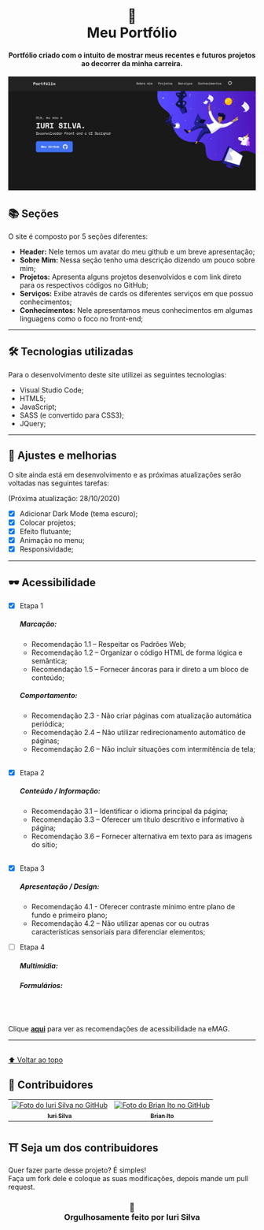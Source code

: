 <h1 align="center">
🍣<br>Meu Portfólio
</h1>

<h4 align="center">
Portfólio criado com o intuito de mostrar meus recentes e futuros projetos ao decorrer da minha carreira.
</h4>

![Resultado final do projeto](image/resultado.jpg)

## 📚 Seções
O site é composto por 5 seções diferentes:

- **Header:** Nele temos um avatar do meu github e um breve apresentação;
- **Sobre Mim:** Nessa seção tenho uma descrição dizendo um pouco sobre mim;
- **Projetos:** Apresenta alguns projetos desenvolvidos e com link direto para os respectivos códigos no GitHub;
- **Serviços:** Exibe através de cards os diferentes serviços em que possuo conhecimentos;
- **Conhecimentos:** Nele apresentamos meus conhecimentos em algumas linguagens como o foco no front-end;

---

## 🛠 Tecnologias utilizadas
Para o desenvolvimento deste site utilizei as seguintes tecnologias:
- Visual Studio Code;
- HTML5;
- JavaScript;
- SASS (e convertido para CSS3);
- JQuery;

---

## 📌 Ajustes e melhorias
O site ainda está em desenvolvimento e as próximas atualizações serão voltadas nas seguintes tarefas:

(Próxima atualização: 28/10/2020)

- [x] Adicionar Dark Mode (tema escuro);
- [x] Colocar projetos;
- [x] Efeito flutuante;
- [x] Animação no menu;  
- [x] Responsividade;

---

## 🕶 Acessibilidade
- [x] Etapa 1
  ##### Marcação:
  - Recomendação 1.1 – Respeitar os Padrões Web;
  - Recomendação 1.2 – Organizar o código HTML de forma lógica e semântica;
  - Recomendação 1.5 – Fornecer âncoras para ir direto a um bloco de conteúdo;
  
  ##### Comportamento:
  - Recomendação 2.3 - Não criar páginas com atualização automática periódica;
  - Recomendação 2.4 – Não utilizar redirecionamento automático de páginas;
  - Recomendação 2.6 – Não incluir situações com intermitência de tela;<br><br>
  
- [x] Etapa 2
  ##### Conteúdo / Informação:
  - Recomendação 3.1 – Identificar o idioma principal da página;
  - Recomendação 3.3 – Oferecer um título descritivo e informativo à página;
  - Recomendação 3.6 – Fornecer alternativa em texto para as imagens do sítio;<br><br>
  
- [x] Etapa 3
  ##### Apresentação / Design:
  - Recomendação 4.1 - Oferecer contraste mínimo entre plano de fundo e primeiro plano;
  - Recomendação 4.2 – Não utilizar apenas cor ou outras características sensoriais para diferenciar elementos;
  
- [ ] Etapa 4
  ##### Multimídia:
  ##### Formulários:
  
  <br><br>
  
Clique **[aqui](http://emag.governoeletronico.gov.br/)** para ver as recomendações de acessibilidade na eMAG.

---

<br>[⬆ Voltar ao topo](#-seções)<br>

## 🌈 Contribuidores<br>
<table>
  <tr>
    <td align="center">
      <a href="https://github.com/iuricode">
        <img src="https://avatars3.githubusercontent.com/u/31936044" width="100px;" alt="Foto do Iuri Silva no GitHub"/><br>
        <sub>
          <b>Iuri Silva</b>
        </sub>
      </a>
    </td>
    <td align="center">
      <a href="https://github.com/BrianIto">
        <img src="https://avatars3.githubusercontent.com/u/6891093" width="100px;" alt="Foto do Brian Ito no GitHub"/><br>
        <sub>
          <b>Brian Ito</b>
        </sub>
      </a><br>
    </td>
  </tr>
</table>

## ⛩ Seja um dos contribuidores<br>
Quer fazer parte desse projeto? É simples!<br>
Faça um fork dele e coloque as suas modificações, depois mande um pull request.<br>

<h3 align="center">
🏰<br>Orgulhosamente feito por <strong>Iuri Silva</strong>
</h3>
